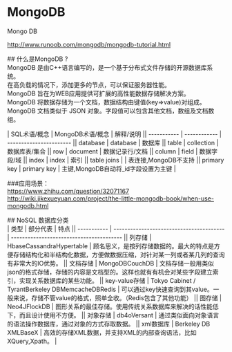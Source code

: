 # MongoDB

Mongo DB  
  
  
http://www.runoob.com/mongodb/mongodb-tutorial.html  
  
  
\#\# 什么是MongoDB ?  
MongoDB 是由C++语言编写的，是一个基于分布式文件存储的开源数据库系统。  
在高负载的情况下，添加更多的节点，可以保证服务器性能。  
MongoDB 旨在为WEB应用提供可扩展的高性能数据存储解决方案。  
MongoDB 将数据存储为一个文档，数据结构由键值\(key=&gt;value\)对组成。MongoDB 文档类似于 JSON 对象。字段值可以包含其他文档，数组及文档数组。  
  
  
\| SQL术语/概念 \| MongoDB术语/概念 \| 解释/说明 \|\| ----------- \| ------------ \| ----------------------- \|\| database \| database \| 数据库 \|\| table \| collection \| 数据库表/集合 \|\| row \| document \| 数据记录行/文档 \|\| column \| field \| 数据字段/域 \|\| index \| index \| 索引 \|\| table joins \| \| 表连接,MongoDB不支持 \|\| primary key \| primary key \| 主键,MongoDB自动将\_id字段设置为主键 \|  
  
  
\#\#\#应用场景：  
https://www.zhihu.com/question/32071167  
http://wiki.jikexueyuan.com/project/the-little-mongodb-book/when-use-mongodb.html



\#\# NoSQL 数据库分类  
\| 类型 \| 部分代表 \| 特点 \|\| ----------- \| ---------------------------------------- \| ---------------------------------------- \|\| 列存储 \| HbaseCassandraHypertable \| 顾名思义，是按列存储数据的。最大的特点是方便存储结构化和半结构化数据，方便做数据压缩，对针对某一列或者某几列的查询有非常大的IO优势。 \|\| 文档存储 \| MongoDBCouchDB \| 文档存储一般用类似json的格式存储，存储的内容是文档型的。这样也就有有机会对某些字段建立索引，实现关系数据库的某些功能。 \|\| key-value存储 \| Tokyo Cabinet / TyrantBerkeley DBMemcacheDBRedis \| 可以通过key快速查询到其value。一般来说，存储不管value的格式，照单全收。（Redis包含了其他功能） \|\| 图存储 \| Neo4JFlockDB \| 图形关系的最佳存储。使用传统关系数据库来解决的话性能低下，而且设计使用不方便。 \|\| 对象存储 \| db4oVersant \| 通过类似面向对象语言的语法操作数据库，通过对象的方式存取数据。 \|\| xml数据库 \| Berkeley DB XMLBaseX \| 高效的存储XML数据，并支持XML的内部查询语法，比如XQuery,Xpath。 \|

